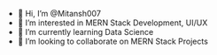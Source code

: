 - 👋 Hi, I’m @Mitansh007
- 👀 I’m interested in MERN Stack Development, UI/UX
- 🌱 I’m currently learning Data Science
- 💞️ I’m looking to collaborate on MERN Stack Projects

<!---
Mitansh007/Mitansh007 is a ✨ special ✨ repository because its `README.md` (this file) appears on your GitHub profile.
You can click the Preview link to take a look at your changes.
--->
